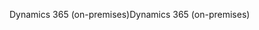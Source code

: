 <span data-ttu-id="80815-101">Dynamics 365 (on-premises)</span><span class="sxs-lookup"><span data-stu-id="80815-101">Dynamics 365 (on-premises)</span></span>